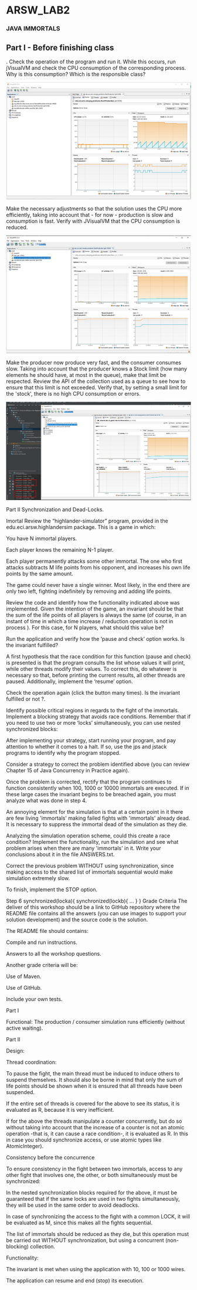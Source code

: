 # ARSW_LAB2

### JAVA IMMORTALS

## Part I - Before finishing class

. Check the operation of the program and run it. While this occurs, run jVisualVM and check the CPU consumption of the corresponding process. Why is this consumption? Which is the responsible class? 

![run](imagenes/Prueba2PreoduccionConsumidor.jpg)

Make the necessary adjustments so that the solution uses the CPU more efficiently, taking into account that - for now - production is slow and consumption is fast. Verify with JVisualVM that the CPU consumption is reduced. 

![run](imagenes/BajoRendimientoCPU.jpg)

Make the producer now produce very fast, and the consumer consumes slow. Taking into account that the producer knows a Stock limit (how many elements he should have, at most in the queue), make that limit be respected. Review the API of the collection used as a queue to see how to ensure that this limit is not exceeded. Verify that, by setting a small limit for the 'stock', there is no high CPU consumption or errors.

![run](imagenes/BajoRendimientoCPU_produceR.jpg)

Part II
Synchronization and Dead-Locks.


Imortal
Review the “highlander-simulator” program, provided in the edu.eci.arsw.highlandersim package. This is a game in which:

You have N immortal players. 

Each player knows the remaining N-1 player.

 Each player permanently attacks some other immortal. The one who first attacks subtracts M life points from his opponent, and increases his own life points by the same amount. 

The game could never have a single winner. Most likely, in the end there are only two left, fighting indefinitely by removing and adding life points. 

Review the code and identify how the functionality indicated above was implemented. Given the intention of the game, an invariant should be that the sum of the life points of all players is always the same (of course, in an instant of time in which a time increase / reduction operation is not in process ). For this case, for N players, what should this value be?

Run the application and verify how the ‘pause and check’ option works. Is the invariant fulfilled?

A first hypothesis that the race condition for this function (pause and check) is presented is that the program consults the list whose values ​​it will print, while other threads modify their values. To correct this, do whatever is necessary so that, before printing the current results, all other threads are paused. Additionally, implement the ‘resume’ option.

Check the operation again (click the button many times). Is the invariant fulfilled or not ?.

Identify possible critical regions in regards to the fight of the immortals. Implement a blocking strategy that avoids race conditions. Remember that if you need to use two or more ‘locks’ simultaneously, you can use nested synchronized blocks:

After implementing your strategy, start running your program, and pay attention to whether it comes to a halt. If so, use the jps and jstack programs to identify why the program stopped.

Consider a strategy to correct the problem identified above (you can review Chapter 15 of Java Concurrency in Practice again).

Once the problem is corrected, rectify that the program continues to function consistently when 100, 1000 or 10000 immortals are executed. If in these large cases the invariant begins to be breached again, you must analyze what was done in step 4.

An annoying element for the simulation is that at a certain point in it there are few living 'immortals' making failed fights with 'immortals' already dead. It is necessary to suppress the immortal dead of the simulation as they die. 

Analyzing the simulation operation scheme, could this create a race condition? Implement the functionality, run the simulation and see what problem arises when there are many 'immortals' in it. Write your conclusions about it in the file ANSWERS.txt. 

Correct the previous problem WITHOUT using synchronization, since making access to the shared list of immortals sequential would make simulation extremely slow. 

To finish, implement the STOP option.

Step 6
synchronized(locka){
	synchronized(lockb){
		…
	}
}
Grade Criteria
The deliver of this workshop should be a link to GitHub repository where the README file contains all the answers (you can use images to support your solution development) and the source code is the solution.

The README file should contains:

Compile and run instructions.

Answers to all the workshop questions. 

Another grade criteria will be:

Use of Maven.

Use of GitHub.

Include your own tests.

Part I

Functional: The production / consumer simulation runs efficiently (without active waiting).

Part II

Design:

Thread coordination:

To pause the fight, the main thread must be induced to induce others to suspend themselves. It should also be borne in mind that only the sum of life points should be shown when it is ensured that all threads have been suspended.

If the entire set of threads is covered for the above to see its status, it is evaluated as R, because it is very inefficient.

If for the above the threads manipulate a counter concurrently, but do so without taking into account that the increase of a counter is not an atomic operation -that is, it can cause a race condition-, it is evaluated as R. In this in case you should synchronize access, or use atomic types like AtomicInteger).

Consistency before the concurrence

To ensure consistency in the fight between two immortals, access to any other fight that involves one, the other, or both simultaneously must be synchronized:

In the nested synchronization blocks required for the above, it must be guaranteed that if the same locks are used in two fights simultaneously, they will be used in the same order to avoid deadlocks.

In case of synchronizing the access to the fight with a common LOCK, it will be evaluated as M, since this makes all the fights sequential.

The list of immortals should be reduced as they die, but this operation must be carried out WITHOUT synchronization, but using a concurrent (non-blocking) collection.

Functionality:

The invariant is met when using the application with 10, 100 or 1000 wires.

The application can resume and end (stop) its execution.
